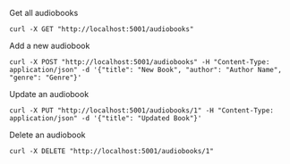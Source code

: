 Get all audiobooks
```
curl -X GET "http://localhost:5001/audiobooks"
```

Add a new audiobook
```
curl -X POST "http://localhost:5001/audiobooks" -H "Content-Type: application/json" -d '{"title": "New Book", "author": "Author Name", "genre": "Genre"}'
```

Update an audiobook
```
curl -X PUT "http://localhost:5001/audiobooks/1" -H "Content-Type: application/json" -d '{"title": "Updated Book"}'
```

Delete an audiobook
```
curl -X DELETE "http://localhost:5001/audiobooks/1"
```
